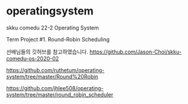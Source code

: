 # operatingsystem
skku comedu 22-2 Operating System

Term Project #1. Round-Robin Scheduling

선배님들의 깃허브를 참고하였습니다.
https://github.com/Jason-Choi/skku-comedu-os-2020-02

https://github.com/ruthetum/operating-system/tree/master/Round%20Robin

https://github.com/jhlee508/operating-system/tree/master/round_robin_scheduler
